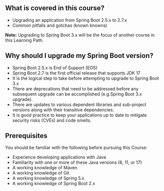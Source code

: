 ## What is covered in this course?

- Upgrading an application from Spring Boot 2.5.x to 2.7.x
- Common pitfalls and gotchas (known knowns)

**Note:** Upgrading to Spring Boot 3.x will be the focus of another course in this Learning Path.

## Why should I upgrade my Spring Boot version?

- Spring Boot 2.5.x is End of Support (EOS)
- Spring Boot 2.7 is the first official release that supports JDK 17
- It is the logical step to take before attempting to upgrade to Spring Boot 3.x
- There are deprecations that need to be addressed before any subsequent upgrade can be accomplished (e.g.Spring Boot 3.x upgrade).
- There are updates to various dependent libraries and sub-project versions along with their transitive dependencies.
- It is good practice to keep your applications up to date to mitigate security risks (CVEs) and code smells.

## Prerequisites

You should be familiar with the following before pursuing this Course:

- Experience developing applications with Java
- Familiarity with one or more of these Java versions (8, 11, or 17)
- A working knowledge of Maven
- A working knowledge of Git
- A working knowledge of Spring 5.x
- A working knowledge of Spring Boot 2.x
